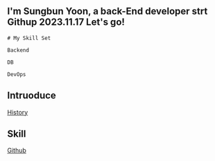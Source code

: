 ## I'm Sungbun Yoon, a back-End developer strt Githup 2023.11.17 Let's go!
```
# My Skill Set 

Backend

DB

DevOps
```

## Intruoduce
[History](history/README.md)


## Skill
[Github](GitbubToUse/README.md)
